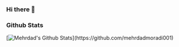 ### Hi there 👋

### Github Stats
[![Mehrdad's Github Stats](https://github-readme-stats.vercel.app/api?username=mehrdadmoradi001&count_private=true&theme=default&show_icons=true&include_all_commits=true&theme=buefy&hide_border=true")](https://github.com/mehrdadmoradi001)



